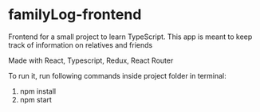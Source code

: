 # familyLog-frontend
Frontend for a small project to learn TypeScript. This app is meant to keep track of information on relatives and friends

Made with React, Typescript, Redux, React Router

To run it, run following commands inside project folder in terminal:
1. npm install
2. npm start
